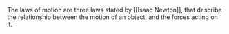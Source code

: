 The laws of motion are three laws stated by [[Isaac Newton]], that describe the relationship between the motion of an object, and the forces acting on it.

